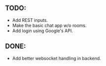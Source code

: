 ## **TODO**:

-   Add REST inputs.
-   Make the basic chat app w/o rooms.
-   Add login using Google's API.

## **DONE**:

-   Add better websocket handling in backend.